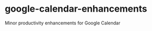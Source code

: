 google-calendar-enhancements
============================

Minor productivity enhancements for Google Calendar
